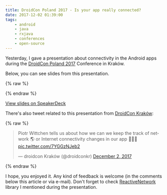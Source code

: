 ```yaml
---
title: DroidCon Poland 2017 - Is your app really connected?
date: 2017-12-02 01:39:00
tags:
	- android
	- java
	- rxjava
	- conferences
	- open-source
---
```


Yesterday, I gave a presentation about connectivity in the Android apps during the [DroidCon Poland 2017](http://droidcon.pl) Conference in Kraków. 

Below, you can see slides from this presentation. 

{% raw %}
<script async class="speakerdeck-embed" data-id="374cefa56e1c4aaa9d12b8b427ebef74" data-ratio="1.77777777777778" src="//speakerdeck.com/assets/embed.js"></script>
{% endraw %}

[View slides on SpeakerDeck](https://speakerdeck.com/pwittchen/is-your-app-really-connected)

There's also tweet related to this presentation from [DroidCon Kraków](https://twitter.com/droidconkr):

{% raw %}
<blockquote class="twitter-tweet" data-lang="en"><p lang="en" dir="ltr">Piotr Wittchen tells us about how we can we keep the track of network &#x1f30e; or Internet connectivity changes in our app &#x1f4f1;&#x1f198;&#x1f642; <a href="https://t.co/7YGGzNJeb2">pic.twitter.com/7YGGzNJeb2</a></p>&mdash; droidcon Kraków (@droidconkr) <a href="https://twitter.com/droidconkr/status/936889529566347265?ref_src=twsrc%5Etfw">December 2, 2017</a></blockquote>
<script async src="https://platform.twitter.com/widgets.js" charset="utf-8"></script>

{% endraw %}

I hope, you enjoyed it. Any kind of feedback is welcome (in the comments below this article or via e-mail). Don't forget to check [ReactiveNetwork](https://github.com/pwittchen/ReactiveNetwork) library I mentioned during the presentation.
